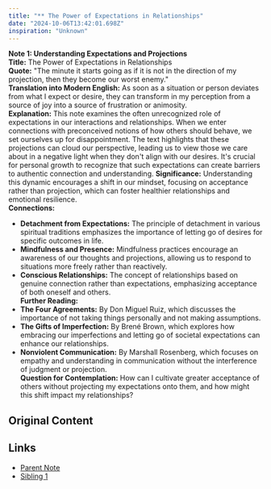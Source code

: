 ```yaml
---
title: "** The Power of Expectations in Relationships"
date: "2024-10-06T13:42:01.698Z"
inspiration: "Unknown"
---
```



**Note 1: Understanding Expectations and Projections**  
**Title:** The Power of Expectations in Relationships  
**Quote:** "The minute it starts going as if it is not in the direction of my projection, then they become our worst enemy."  
**Translation into Modern English:** As soon as a situation or person deviates from what I expect or desire, they can transform in my perception from a source of joy into a source of frustration or animosity.  
**Explanation:** This note examines the often unrecognized role of expectations in our interactions and relationships. When we enter connections with preconceived notions of how others should behave, we set ourselves up for disappointment. The text highlights that these projections can cloud our perspective, leading us to view those we care about in a negative light when they don't align with our desires. It's crucial for personal growth to recognize that such expectations can create barriers to authentic connection and understanding. **Significance:** Understanding this dynamic encourages a shift in our mindset, focusing on acceptance rather than projection, which can foster healthier relationships and emotional resilience.  
**Connections:**  
- **Detachment from Expectations:** The principle of detachment in various spiritual traditions emphasizes the importance of letting go of desires for specific outcomes in life.  
- **Mindfulness and Presence:** Mindfulness practices encourage an awareness of our thoughts and projections, allowing us to respond to situations more freely rather than reactively.  
- **Conscious Relationships:** The concept of relationships based on genuine connection rather than expectations, emphasizing acceptance of both oneself and others.  
**Further Reading:**  
- **The Four Agreements:** By Don Miguel Ruiz, which discusses the importance of not taking things personally and not making assumptions.  
- **The Gifts of Imperfection:** By Brené Brown, which explores how embracing our imperfections and letting go of societal expectations can enhance our relationships.  
- **Nonviolent Communication:** By Marshall Rosenberg, which focuses on empathy and understanding in communication without the interference of judgment or projection.  
**Question for Contemplation:** How can I cultivate greater acceptance of others without projecting my expectations onto them, and how might this shift impact my relationships?

## Original Content



## Links

- [Parent Note](/parent-note.md)
- [Sibling 1](/zettel1.md)
